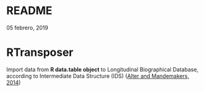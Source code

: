README
================
05 febrero, 2019

# RTransposer

Import data from **R data.table object** to Longitudinal Biographical
Database, according to Intermediate Data Structure (IDS) ([Alter and
Mandemakers, 2014](https://ehps-net.eu/article/intermediate-data-structure-ids-longitudinal-historical-microdata-version-4))
